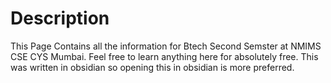 # Description
 This Page Contains all the information for Btech Second Semster at NMIMS CSE CYS Mumbai. Feel free to learn anything here for absolutely free.
 This was written in obsidian so opening this in obsidian is more preferred.
 
